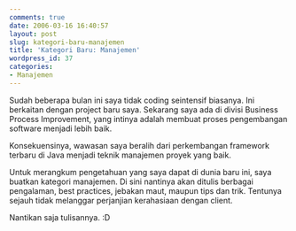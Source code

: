 ```yaml
---
comments: true
date: 2006-03-16 16:40:57
layout: post
slug: kategori-baru-manajemen
title: 'Kategori Baru: Manajemen'
wordpress_id: 37
categories:
- Manajemen
---
```


Sudah beberapa bulan ini saya tidak coding seintensif biasanya. Ini berkaitan dengan project baru saya. Sekarang saya ada di divisi Business Process Improvement, yang intinya adalah membuat proses pengembangan software menjadi lebih baik.

Konsekuensinya, wawasan saya beralih dari perkembangan framework terbaru di Java menjadi teknik manajemen proyek yang baik.

Untuk merangkum pengetahuan yang saya dapat di dunia baru ini, saya buatkan kategori manajemen. Di sini nantinya akan ditulis berbagai pengalaman, best practices, jebakan maut, maupun tips dan trik. Tentunya sejauh tidak melanggar perjanjian kerahasiaan dengan client.

Nantikan saja tulisannya. :D
